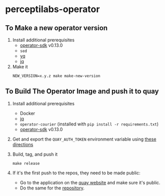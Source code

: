 # perceptilabs-operator

## To Make a new operator version


1. Install additional prerequisites
   * [operator-sdk](https://github.com/operator-framework/operator-sdk)
     v0.13.0
   * `sed`
   * [yq](https://github.com/mikefarah/yq)
    * [jq](https://stedolan.github.io/jq/download/)
1. Make it
    ```
    NEW_VERSION=x.y.z make make-new-version
    ```

## To Build The Operator Image and push it to quay

1. Install additional prerequisites
    * Docker
    * [jq](https://stedolan.github.io/jq/download/)
    * `operator-courier` (installed with `pip install -r requirements.txt`)
    * [operator-sdk](https://github.com/operator-framework/operator-sdk)
      v0.13.0
1. Get and export the `QUAY_AUTH_TOKEN` environment variable using [these directions](https://github.com/operator-framework/operator-courier#authentication)
1. Build, tag, and push it
      ```
      make release
      ```

1. If it's the first push to the repos, they need to be made public:
    * Go to the application on the [quay website](https://quay.io/application/perceptilabs/perceptilabs-operator-beta?tab=settings) and make sure it's public.
    * Do the same for the [repository](https://quay.io/repository/perceptilabs/perceptilabs-operator?tab=settings).

